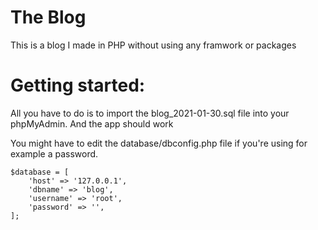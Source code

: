 # The Blog

This is a blog I made in PHP without using any framwork or packages

# Getting started:

All you have to do is to import the blog_2021-01-30.sql file into your phpMyAdmin.
And the app should work

You might have to edit the database/dbconfig.php file if you're using for example a password.


```
$database = [
    'host' => '127.0.0.1',
    'dbname' => 'blog',
    'username' => 'root',
    'password' => '',
];
```